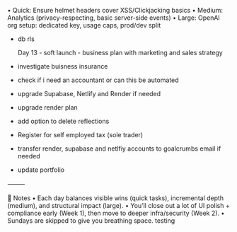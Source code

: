 • Quick: Ensure helmet headers cover XSS/Clickjacking basics
• Medium: Analytics (privacy-respecting, basic server-side events)
• Large: OpenAI org setup: dedicated key, usage caps, prod/dev split

- db rls

  Day 13 - soft launch - business plan with marketing and sales strategy

- investigate buisness insurance
- check if i need an accountant or can this be automated
- upgrade Supabase, Netlify and Render if needed
- upgrade render plan
- add option to delete reflections
- Register for self employed tax (sole trader)
- transfer render, supabase and netlfiy accounts to goalcrumbs email if needed
- update portfolio

⸻

🔎 Notes
• Each day balances visible wins (quick tasks), incremental depth (medium), and structural impact (large).
• You’ll close out a lot of UI polish + compliance early (Week 1), then move to deeper infra/security (Week 2).
• Sundays are skipped to give you breathing space. testing
